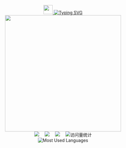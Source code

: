 <div align="center">
  <!-- dynamic typing effect 动态打字效果 -->
  <div align="center">
    <a href="javascript:void(0);">
      <img src="https://raw.githubusercontent.com/MartinHeinz/MartinHeinz/master/wave.gif" width="30px">
      <img src="https://readme-typing-svg.demolab.com?font=3373&pause=1000&width=435&lines=Hi+there%2C+here+is+ChaXxl&center=true&size=25"
        alt="Typing SVG" />
    </a>
  </div>
  <!-- knock code pictures 敲代码的图片 -->
  <img src="https://cdn.jsdelivr.net/gh/sun0225SUN/sun0225SUN/assets/images/coding.gif" width="380px" /><br>
  <!-- profile logo 个人资料徽标 -->
  <div align="center">
    <a href="https://blog.chachal.eu.org/"><img src="https://img.shields.io/badge/Website-博客-blue" /></a>&emsp;
    <a href="https://blog.csdn.net/qq_42039214/"><img src="https://img.shields.io/badge/CSDN-论坛-c32136" /></a>&emsp;
    <a href="https://juejin.cn/user/2296211906506312"><img
        src="https://img.shields.io/badge/juejin-掘金-007FFF" /></a>&emsp;
    <!-- visitor statistics logo 访问量统计徽标 -->
    <img src="https://komarev.com/ghpvc/?username=ChaXxl&label=Views&color=0e75b6&style=flat" alt="访问量统计" />
  </div>
  <div></div>
  <img src="https://github-readme-stats.vercel.app/api/top-langs/?username=ChaXxl&theme=dark&layout=compact&cache_seconds=30"
    alt="Most Used Languages" />
</div>
